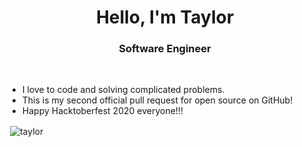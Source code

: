 <h1 align="center">Hello, I'm Taylor</h1>
<h3 align="center">Software Engineer</h3>
<br/>

- I love to code and solving complicated problems.
- This is my second official pull request for open source on GitHub!
- Happy Hacktoberfest 2020 everyone!!!

<p>&nbsp;<img align="center" src="https://github-readme-stats.vercel.app/api?username=taylor009" alt="taylor" /></p>

